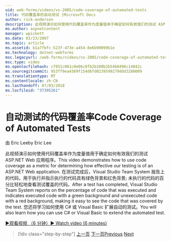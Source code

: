 ```yaml
---
uid: web-forms/videos/vs-2005/code-coverage-of-automated-tests
title: 代码覆盖率的自动测试 |Microsoft Docs
author: rick-anderson
description: 此视频演示如何使用代码覆盖率作为度量值用于确定如何有效我们的测试 ASP.NET Web 应用程序。 在测试完成后具有 com...
ms.author: aspnetcontent
manager: wpickett
ms.date: 03/23/2007
ms.topic: article
ms.assetid: b1a7fbfc-523f-473e-a454-8e6b90099b1e
ms.technology: dotnet-webforms
msc.legacyurl: /web-forms/videos/vs-2005/code-coverage-of-automated-tests
msc.type: video
ms.openlocfilehash: cf851c001c0e06c0fb2b108b2b54b0496c14042c
ms.sourcegitcommit: 953ff9ea4369f154d6fd0239599279ddd3280009
ms.translationtype: MT
ms.contentlocale: zh-CN
ms.lasthandoff: 07/03/2018
ms.locfileid: "37395261"
---
```

<a name="code-coverage-of-automated-tests"></a><span data-ttu-id="61476-104">自动测试的代码覆盖率</span><span class="sxs-lookup"><span data-stu-id="61476-104">Code Coverage of Automated Tests</span></span>
====================
<span data-ttu-id="61476-105">由 Eric Lee</span><span class="sxs-lookup"><span data-stu-id="61476-105">by Eric Lee</span></span>

<span data-ttu-id="61476-106">此视频演示如何使用代码覆盖率作为度量值用于确定如何有效我们的测试 ASP.NET Web 应用程序。</span><span class="sxs-lookup"><span data-stu-id="61476-106">This video demonstrates how to use code coverage as a metric for determining how effective our testing is of an ASP.NET Web application.</span></span> <span data-ttu-id="61476-107">在测试完成后，Visual Studio Team System 报告上的代码，用于执行并指示执行的代码具有绿色背景和红色背景; 未执行的代码的百分比轻松地查看测试覆盖的代码。</span><span class="sxs-lookup"><span data-stu-id="61476-107">After a test has completed, Visual Studio Team System reports on the percentage of code that was executed and indicates executed code with a green background and unexecuted code with a red background, making it easy to see the code that was covered by the test.</span></span> <span data-ttu-id="61476-108">您还将学习如何使用 C# 或 Visual Basic 扩展自动的测试。</span><span class="sxs-lookup"><span data-stu-id="61476-108">You will also learn how you can use C# or Visual Basic to extend the automated test.</span></span>

[<span data-ttu-id="61476-109">&#9654;观看视频 （6 分钟）</span><span class="sxs-lookup"><span data-stu-id="61476-109">&#9654; Watch video (6 minutes)</span></span>](https://channel9.msdn.com/Blogs/ASP-NET-Site-Videos/code-coverage-of-automated-tests)

> [!div class="step-by-step"]
> <span data-ttu-id="61476-110">[上一页](measuring-the-business-value-of-ajax.md)
> [下一页](custom-extraction-rules-and-coded-web-tests.md)</span><span class="sxs-lookup"><span data-stu-id="61476-110">[Previous](measuring-the-business-value-of-ajax.md)
[Next](custom-extraction-rules-and-coded-web-tests.md)</span></span>
